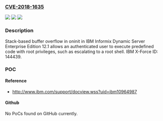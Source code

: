 ### [CVE-2018-1635](https://cve.mitre.org/cgi-bin/cvename.cgi?name=CVE-2018-1635)
![](https://img.shields.io/static/v1?label=Product&message=Informix%20Dynamic%20Server%20Enterprise%20Edition&color=blue)
![](https://img.shields.io/static/v1?label=Version&message=12.1%20&color=brightgreen)
![](https://img.shields.io/static/v1?label=Vulnerability&message=Gain%20Privileges&color=brightgreen)

### Description

Stack-based buffer overflow in oninit in IBM Informix Dynamic Server Enterprise Edition 12.1 allows an authenticated user to execute predefined code with root privileges, such as escalating to a root shell. IBM X-Force ID: 144439.

### POC

#### Reference
- http://www.ibm.com/support/docview.wss?uid=ibm10964987

#### Github
No PoCs found on GitHub currently.


